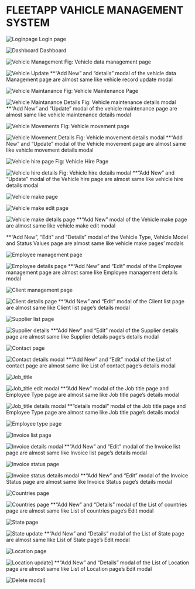 # FLEETAPP VAHICLE MANAGEMENT SYSTEM
![Loginpage](/Readme%20Photos/Loginpage.jpg)
Login page

![Dashboard](/Readme%20Photos/Dashboard.jpg)
Dashboard

![Vehicle Management](/Readme%20Photos/Vehicale_data.jpg)
Fig: Vehicle data management page

![Vehicle Update](/Readme%20Photos/Vehicle_record_update.jpg)
**“Add New” and “details” modal of the vehicle data Management page are almost same like vehicle record update modal

![Vehicle Maintanance](/Readme%20Photos/Maintanance.jpg)
Fig: Vehicle Maintenance Page

![Vehicle Maintanance Details](/Readme%20Photos/Vehicle_maintanance_details.jpg)
Fig: Vehicle maintenance details modal
**“Add New” and “Update” modal of the vehicle maintenance page are almost same like vehicle maintenance details modal

![Vehicle Movements](/Readme%20Photos/Vehicle_movements.jpg)
Fig: Vehicle movement page

![Vehicle Movement Details](/Readme%20Photos/Vehicle_movement_details.jpg)
Fig: Vehicle movement details modal
**“Add New” and “Update” modal of the Vehicle movement page are almost same like vehicle movement details modal

![Vehicle hire page](/Readme%20Photos/Vehicle_hire.jpg)
Fig: Vehicle Hire Page

![Vehicle hire details](/Readme%20Photos/Vehicle_hire_details.jpg)
Fig: Vehicle hire details modal
**“Add New” and “Update” modal of the Vehicle hire page are almost same like vehicle hire details modal

![Vehicle make page](/Readme%20Photos/Vehicle_Make.jpg)

![Vehicle make edit page](/Readme%20Photos/Vehicle_Make_edit.jpg)

![Vehicle make details page](/Readme%20Photos/Vehicle_Make_details.jpg)
**“Add New” modal of the Vehicle make page are almost same like vehicle make edit modal

**“Add New”, “Edit” and “Details” modal of the Vehicle Type, Vehicle Model and Status Values page are almost same like vehicle make pages’ modals

![Employee management page](/Readme%20Photos/Employee_Management.jpg)

![Employee details page](/Readme%20Photos/Employee_details.jpg)
**“Add New” and “Edit” modal of the Employee management page are almost same like Employee management details modal

![Client management page](/Readme%20Photos/Client_list.jpg)

![Client details page](/Readme%20Photos/Client_details.png)
**“Add New” and “Edit” modal of the Client list page are almost same like Client list page’s details modal

![Supplier list page](/Readme%20Photos/Supplier_list.png)

![Supplier details](/Readme%20Photos/Supplier_details.jpg)
**“Add New” and “Edit” modal of the Supplier details page are almost same like Supplier details page’s details modal

![Contact page](/Readme%20Photos/List_of_contact.jpg)

![Contact  details modal](/Readme%20Photos/List_of_contact_details.jpg)
**“Add New” and “Edit” modal of the List of contact page are almost same like List of contact page’s details modal

![Job_title](/Readme%20Photos/job_title.png)

![Job_title edit modal](/Readme%20Photos/job_title_edit.jpg)
**“Add New” modal of the Job title page and Employee Type page are almost same like Job title page’s details modal

![Job_title details modal](/Readme%20Photos/job_title_details.jpg)
**“details modal” modal of the Job title page and Employee Type page are almost same like Job title page’s details modal

![Employee type page](/Readme%20Photos/List%20of%20Employee%20Type.jpg)

![Invoice list page](/Readme%20Photos/Invoice_list.jpg)

![Invoice details modal](/Readme%20Photos/Invoice_details.jpg)
**“Add New” and “Edit” modal of the Invoice list page are almost same like Invoice list page’s details modal

![Invoice status page](/Readme%20Photos/Invoice_Status.jpg)

![Invoice status details modal](/Readme%20Photos/Invoice_status_details.png)
**“Add New” and “Edit” modal of the Invoice Status page are almost same like Invoice Status page’s details modal

![Countries page](/Readme%20Photos/List_of_countries.jpg)

![Countries page](/Readme%20Photos/Country_Edit.jpg)
**“Add New” and “Details” modal of the List of countries page are almost same like List of countries page’s Edit modal

![State page](/Readme%20Photos/List_of_states.jpg)

![State update](/Readme%20Photos/State_update.jpg)
**“Add New” and “Details” modal of the List of State page are almost same like List of State page’s Edit modal

![Location page](/Readme%20Photos/List_of_Location.jpg)

![Location update](/Readme%20Photos/Location_update.jpg)]
**“Add New” and “Details” modal of the List of Location page are almost same like List of Location page’s Edit modal

![Delete modal](/Readme%20Photos/deletemodal.png)]
